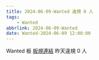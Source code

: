 ```yaml
---
title: 2024-06-09-Wanted 違規 0 人
tags:
    - Wanted
abbrlink: 2024-06-09-Wanted
date: Wanted-2024-06-09 12:00:00
---
```

Wanted 板 [板規連結](https://www.ptt.cc/bbs/Wanted/M.1608829773.A.D3B.html)
昨天違規 0 人
